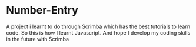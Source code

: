 # Number-Entry
A project i learnt to do through Scrimba which has the best tutorials to learn code. So this is how I learnt Javascript. And hope I develop my coding skills in the future with Scrimba
